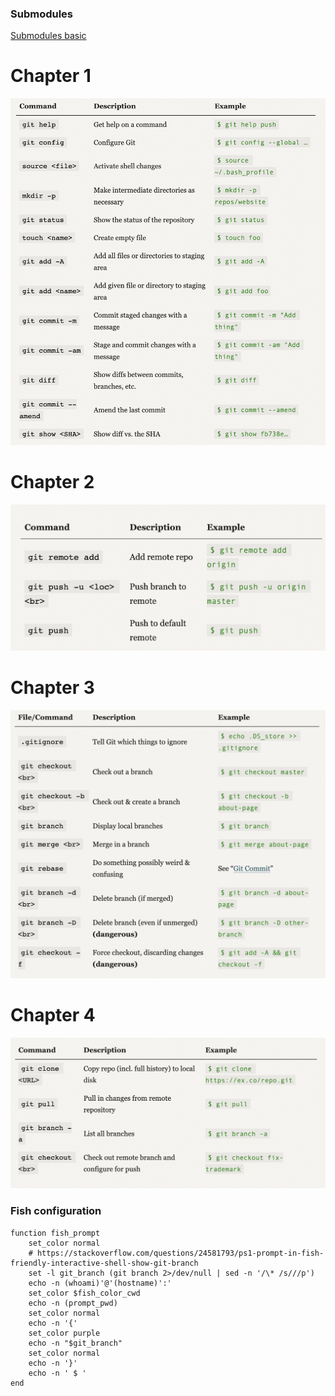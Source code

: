 ### Submodules

[Submodules basic](https://chrisjean.com/git-submodules-adding-using-removing-and-updating/)


# Chapter 1
![](master/chapter1git.png)

# Chapter 2
![](master/chapter2git.png)

# Chapter 3
![](master/chapter3git.png)

# Chapter 4
![](master/chapter4git.png)

### Fish configuration
``` shell
function fish_prompt
    set_color normal
    # https://stackoverflow.com/questions/24581793/ps1-prompt-in-fish-friendly-interactive-shell-show-git-branch
    set -l git_branch (git branch 2>/dev/null | sed -n '/\* /s///p')
    echo -n (whoami)'@'(hostname)':'
    set_color $fish_color_cwd
    echo -n (prompt_pwd)
    set_color normal
    echo -n '{'
    set_color purple
    echo -n "$git_branch"
    set_color normal
    echo -n '}'
    echo -n ' $ '
end
```